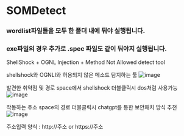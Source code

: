 # SOMDetect
### wordlist파일들을 모두 한 폴더 내에 둬야 실행됩니다.
### exe파일의 경우 추가로 .spec 파일도 같이 둬야지 실행됩니다.




ShellShock + OGNL Injection + Method Not Allowed detect tool

shellshock와 OGNLI와 허용되지 않은 메소드 탐지하는 툴
![image](https://github.com/kshind/SOMDetect/assets/114455110/5afb89ca-314f-4823-8fde-bcbc3d0c3ffb)


발견한 취약점 및 경로 space에서 shellshock 더블클릭시 dos처럼 사용가능
![image](https://github.com/kshind/SOMDetect/assets/114455110/26cc4592-814d-49e1-8bbb-23a4e83b154f)

작동하는 주소 space의 경로 더블클릭시 chatgpt를 통한 보안패치 방식 추천
![image](https://github.com/kshind/SOMDetect/assets/114455110/6d213b8b-bf17-4e70-94c0-6b1f6de51ef0)

주소입력 양식 : http://주소 or https://주소

